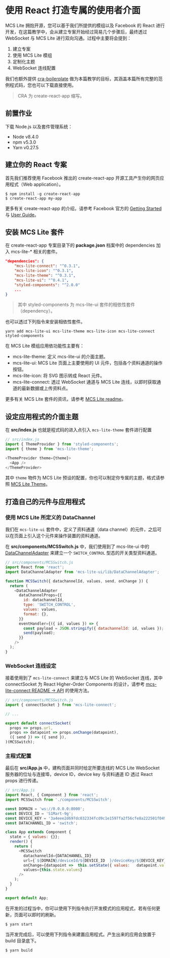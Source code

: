 # 使用 React 打造专属的使用者介面

MCS Lite 拥抱开源，您可以基于我们所提供的模组以及 Facebook 的 React 进行开发，在这篇教学中，会从建立专案开始经过简易几个步骤后，最终透过 WebSocket 与 MCS Lite 进行双向沟通。过程中主要将会提到：

1.   建立专案
2.   使用 MCS Lite 模组
3.   定制化主题
4.   WebSocket 连线配置

我们也额外提供 [cra-boilerplate](https://github.com/MCS-Lite/cra-boilerplate) 做为本篇教学的目标，其涵盖本篇所有完整的范例程式码，您也可以下载直接使用。

> CRA 为 create-react-app 缩写。

## 前置作业
下载 Node.js 以及套件管理系统：

*   Node v8.4.0
*   npm v5.3.0
*   Yarn v0.27.5

## 建立你的 React 专案
首先我们推荐使用 Facebook 推出的 create-react-app 开源工具产生你的网页应用程式（Web application）。

```
$ npm install -g create-react-app
$ create-react-app my-app
```

更多有关 create-react-app 的介绍，请参考 Facebook 官方的 [Getting Started](https://github.com/facebookincubator/create-react-app#getting-started) 与 [User Guide](https://github.com/facebookincubator/create-react-app/blob/master/packages/react-scripts/template/README.md)。

## 安装 MCS Lite 套件
在 create-react-app 专案目录下的 **package.json** 档案中的 dependencies 加入 mcs-lite-* 相关的套件。

```json
"dependencies": {
    "mcs-lite-connect": "^0.3.1",
    "mcs-lite-icon": "^0.3.1",
    "mcs-lite-theme": "^0.3.1",
    "mcs-lite-ui": "^0.4.1",
    "styled-components": "^2.0.0"
    ...
}
```

> 其中 styled-components 为 mcs-lite-ui 套件的相依性套件（dependency）。

也可以透过下列指令来安装相依性套件。

```
yarn add mcs-lite-ui mcs-lite-theme mcs-lite-icon mcs-lite-connect styled-components
```

在 MCS Lite 模组应用依功能性主要有：

* mcs-lite-theme: 定义 mcs-lite-ui 的介面主题。
* mcs-lite-ui: MCS Lite 页面上主要使用的 UI 元件，包括各个资料通道的操作按钮。
* mcs-lite-icon: 将 SVG 图示转成 React 元件。
* mcs-lite-connect: 透过 WebSocket 通道与 MCS Lite 连线，以即时获取通道的最新数据或上传资料点。

更多有关 MCS Lite 套件的资讯，请参考 [MCS Lite readme](https://github.com/MCS-Lite/mcs-lite/blob/master/README.md)。

## 设定应用程式的介面主题

在 **src/index.js** 也就是程式码的进入点引入 `mcs-lite-theme` 套件进行配置

```js
// src/index.js
import { ThemeProvider } from 'styled-components';
import { theme } from 'mcs-lite-theme';

<ThemeProvider theme={theme}>
  <App />
</ThemeProvider>
```

其中 `theme` 物件为 MCS Lite 预设的配置，你也可以制定你专属的主题，格式请参照 [MCS Lite Theme](http://mcs-lite-ui.netlify.com/?selectedKind=API%20%5Bmcs-lite-theme%5D&selectedStory=%5BJSON%5D%20theme&full=0&down=0&left=1&panelRight=0&downPanel=storybook%2Factions%2Factions-panel)。


## 打造自己的元件与应用程式

### 使用 MCS Lite 所定义的 DataChannel

我们在 `mcs-lite-ui` 套件中，定义了资料通道（data channel）的元件，之后可以在页面上引入这个元件来操作装置的资料通道。

在 **src/components/MCSSwitch.js** 中，我们使用到了 mcs-lite-ui 中的 [DataChannelAdapter](http://mcs-lite-ui.netlify.com/?selectedKind=DataChannelAdapter&selectedStory=API&full=0&down=0&left=1&panelRight=0&downPanel=storybook%2Factions%2Factions-panel) 来建立一个 `SWITCH_CONTROL` 型态的开关类型资料通道。

```js
// src/components/MCSSwitch.js
import React from 'react';
import DataChannelAdapter from 'mcs-lite-ui/lib/DataChannelAdapter';

function MCSSwitch({ datachannelId, values, send, onChange }) {
  return (
    <DataChannelAdapter
      dataChannelProps={{
        id: datachannelId,
        type: 'SWITCH_CONTROL',
        values: values,
        format: {},
      }}
      eventHandler={({ id, values }) => {
        const payload = JSON.stringify({ datachannelId: id, values });
        send(payload);
      }}
    />
  );
}
```

### WebSocket 连线设定

接着使用到了 `mcs-lite-connect` 来建立与 MCS Lite 的 WebSocket 连线，其中 connectSocket 为 React Higher-Order Components 的设计，请参考 [mcs-lite-connect README -> API](https://github.com/MCS-Lite/mcs-lite/tree/master/packages/mcs-lite-connect) 的使用方法。

```js
// src/components/MCSSwitch.js
import { connectSocket } from 'mcs-lite-connect';

// ...

export default connectSocket(
  props => props.url,
  props => datapoint => props.onChange(datapoint),
  ({ send }) => ({ send }),
)(MCSSwitch);
```

### 主程式配置

最后在 **src/App.js** 中，建构页面并同时给定所要连线的 MCS Lite WebSocket 服务器的位址与连接埠，device ID，device key 与资料通道 ID 透过 React props 进行传递。

```js
// src/App.js
import React, { Component } from 'react';
import MCSSwitch from './components/MCSSwitch';

const DOMAIN = 'ws://0.0.0.0:8000';
const DEVICE_ID = 'S1Mart-9g';
const DEVICE_KEY = '3a4eee2d697dc032334fcd9c1e1597fa2f56cfe8a222501f049dcb26a4e52f80';
const DATACHANNEL_ID = 'switch';

class App extends Component {
  state = { values: {}};
  render() {
    return (
      <MCSSwitch
        datachannelId={DATACHANNEL_ID}
        url={`${DOMAIN}/deviceId/${DEVICE_ID  }/deviceKey/${DEVICE_KEY}`}
        onChange={datapoint =>  this.setState({ values:   datapoint.values })}
        values={this.state.values}
      />
    );
  }
}

export default App;
```

在开发的过程当中，你可以使用下列指令执行开发模式的应用程式，若有任何更新，页面可以即时的刷新。

```
$ yarn start
```

当开发完成后，可以使用下列指令来建置应用程式。产生出来的应用会放置于 build 目录底下。

```
$ yarn build
```
